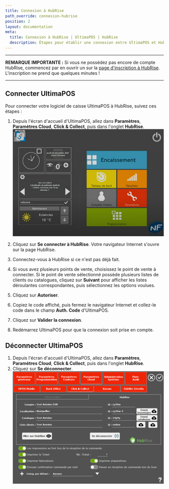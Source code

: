 ```yaml
---
title: Connexion à HubRise
path_override: connexion-hubrise
position: 2
layout: documentation
meta:
  title: Connexion à HubRise | UltimaPOS | HubRise
  description: Étapes pour établir une connexion entre UltimaPOS et HubRise. Connectez votre caisse et synchronisez vos données avec d'autres applications.
---
```


---

**REMARQUE IMPORTANTE :** Si vous ne possédez pas encore de compte HubRise, commencez par en ouvrir un sur la [page d'inscription à HubRise](https://manager.hubrise.com/signup). L'inscription ne prend que quelques minutes !

---

## Connecter UltimaPOS

Pour connecter votre logiciel de caisse UltimaPOS à HubRise, suivez ces étapes :

1. Depuis l'écran d'accueil d'UltimaPOS, allez dans **Paramètres**, **Paramètres Cloud**, **Click & Collect**, puis dans l'onglet **HubRise**.
   ![Connexion à HubRise - Accueil UltimaPOS](./images/001-ultimapos-home.png)

2. Cliquez sur **Se connecter à HubRise**. Votre navigateur Internet s'ouvre sur la page HubRise.
3. Connectez-vous à HubRise si ce n'est pas déjà fait.
4. Si vous avez plusieurs points de vente, choisissez le point de vente à connecter. Si le point de vente sélectionné possède plusieurs listes de clients ou catalogues, cliquez sur **Suivant** pour afficher les listes déroulantes correspondantes, puis sélectionnez les options voulues.
5. Cliquez sur **Autoriser**.
6. Copiez le code affiché, puis fermez le navigateur Internet et collez-le code dans le champ **Auth. Code** d'UltimaPOS.
7. Cliquez sur **Valider la connexion**.
8. Redémarrez UltimaPOS pour que la connexion soit prise en compte.

## Déconnecter UltimaPOS

1. Depuis l'écran d'accueil d'UltimaPOS, allez dans **Paramètres**, **Paramètres Cloud**, **Click & Collect**, puis dans l'onglet **HubRise**.
2. Cliquez sur **Se déconnecter**.
   ![Connexion à HubRise - HubRise connecté](./images/003-ultimapos-connected.png)

